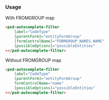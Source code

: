 ### Usage

With FROMGROUP map
```html
<pxd-autocomplete-filter
	label="CodeType"
	[parentForm]="entityFormGroup"
	[formControlName]="FORMGROUP_NAMES.NAME"
	[possibleOptions]="possibleEntities"
></pxd-autocomplete-filter>
```

Without FROMGROUP map
```html
<pxd-autocomplete-filter
	label="CodeType"
	[parentForm]="entityFormGroup"
	formControlName="name"
	[possibleOptions]="possibleEntities"
></pxd-autocomplete-filter>
```
